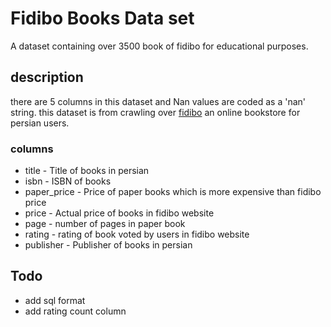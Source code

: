 # Fidibo Books Data set

A dataset containing over 3500 book of fidibo for educational purposes.

## description

there are 5 columns in this dataset and Nan values are coded as a 'nan' string. this dataset is from crawling over [fidibo](http://www.fidibo.com/) an online bookstore for persian users.

### columns

* title - Title of books in persian
* isbn - ISBN of books
* paper_price - Price of paper books which is more expensive than fidibo price
* price - Actual price of books in fidibo website
* page - number of pages in paper book
* rating - rating of book voted by users in fidibo website
* publisher - Publisher of books in persian

## Todo

* add sql format
* add rating count column
